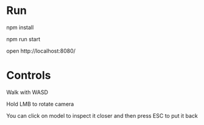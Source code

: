 # Run

npm install

npm run start

open http://localhost:8080/

# Controls

Walk with WASD

Hold LMB to rotate camera

You can click on model to inspect it closer and then press ESC to put it back